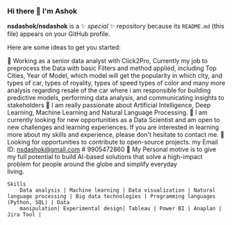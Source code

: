 ### Hi there 👋 I'm Ashok

**nsdashok/nsdashok** is a ✨ _special_ ✨ repository because its `README.md` (this file) appears on your GitHub profile.

Here are some ideas to get you started:

 🔭 Working as a senior data analyst with Click2Pro, Currently my job to preprocess the Data with basic Filters and method applied, including Top Cities, Year of Model, which model will get the popularity in which city, and types of car, types of royality, types of speed types of color and many more analysis regarding resale of the car where i am responsible for building predictive models, performing data analysis, and communicating insights to stakeholders
 🌱 I am really passionate about Artificial Intelligence, Deep Learning, Machine Learning and Natural Language Processing.
 👯 I am currently looking for new opportunities as a Data Scientist and am open to new challenges and learning experiences. If you are interested in learning more about     my skills and experience, please don't hesitate to contact me.
 🤔 Looking for opportunities to contribute to open-source projects. my Email ID: nsdashok@gmail.com # 9905472860
 💬 My Personal motive is to give my full potential to build AI-based solutions that solve a high-impact problem for people around the globe and simplify everyday  
    living.
 

    Skills
        Data analysis | Machine learning | Data visualization | Natural language processing | Big data technologies | Programming languages (Python, SQL) | Data 
        manipulation| Experimental design| Tableau | Power BI | Anaplan | Jira Tool |
